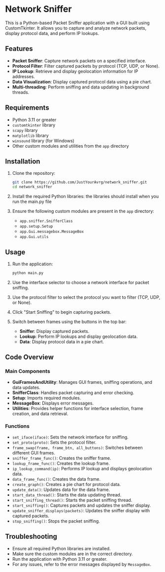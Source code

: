 # Network Sniffer

This is a Python-based Packet Sniffer application with a GUI built using CustomTkinter. It allows you to capture and analyze network packets, display protocol data, and perform IP lookups.

## Features

- **Packet Sniffer**: Capture network packets on a specified interface.
- **Protocol Filter**: Filter captured packets by protocol (TCP, UDP, or None).
- **IP Lookup**: Retrieve and display geolocation information for IP addresses.
- **Data Visualization**: Display captured protocol data using a pie chart.
- **Multi-threading**: Perform sniffing and data updating in background threads.

## Requirements

- Python 3.11 or greater
- `customtkinter` library
- `scapy` library
- `matplotlib` library
- `winsound` library (for Windows)
- Other custom modules and utilities from the `app` directory

## Installation

1. Clone the repository:
    ```bash
    git clone https://github.com/JustYourAvrg/network_sniffer.git
    cd network_sniffer
    ```

2. Install the required Python libraries:
     the libraries should install when you run the main.py file

3. Ensure the following custom modules are present in the `app` directory:
    - `app.sniffer.SnifferClass`
    - `app.setup.Setup`
    - `app.Gui.messagebox.MessageBox`
    - `app.Gui.utils`

## Usage

1. Run the application:
    ```bash
    python main.py
    ```

2. Use the interface selector to choose a network interface for packet sniffing.

3. Use the protocol filter to select the protocol you want to filter (TCP, UDP, or None).

4. Click "Start Sniffing" to begin capturing packets.

5. Switch between frames using the buttons in the top bar:
    - **Sniffer**: Display captured packets.
    - **Lookup**: Perform IP lookups and display geolocation data.
    - **Data**: Display protocol data in a pie chart.

## Code Overview

### Main Components

- **GuiFramesAndUtility**: Manages GUI frames, sniffing operations, and data updates.
- **SnifferClass**: Handles packet capturing and error checking.
- **Setup**: Imports required modules.
- **MessageBox**: Displays error messages.
- **Utilities**: Provides helper functions for interface selection, frame creation, and data retrieval.

### Functions

- `set_iface(iface)`: Sets the network interface for sniffing.
- `set_proto(proto)`: Sets the protocol filter.
- `frame_swap(frame, frame_btn, all_buttons)`: Switches between different GUI frames.
- `sniffer_frame_func()`: Creates the sniffer frame.
- `lookup_frame_func()`: Creates the lookup frame.
- `ip_lookup_command(ip)`: Performs IP lookup and displays geolocation data.
- `data_frame_func()`: Creates the data frame.
- `create_graph()`: Creates a pie chart for protocol data.
- `update_data()`: Updates data for the data frame.
- `start_data_thread()`: Starts the data updating thread.
- `start_sniffing_thread()`: Starts the packet sniffing thread.
- `start_sniffing()`: Captures packets and updates the sniffer display.
- `update_sniffer_displays(packets)`: Updates the sniffer display with captured packets.
- `stop_sniffing()`: Stops the packet sniffing.

## Troubleshooting

- Ensure all required Python libraries are installed.
- Make sure the custom modules are in the correct directory.
- Run the application with Python 3.11 or greater.
- For any issues, refer to the error messages displayed by `MessageBox`.

